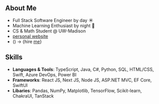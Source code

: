 ## **About Me**
- Full Stack Software Engineer by day ☀️
- Machine Learning Enthusiast by night 🌙
- CS & Math Student @ UW-Madison 
- [personal website](https://www.ddxu.studio/)
- () -> {hire [me](https://www.ddxu.studio/resume/)}

## Skills
- **Languages & Tools**: TypeScript, Java, C#, Python, SQL, HTML/CSS, Swift, Azure DevOps, Power BI
- **Frameworks**: React JS, Next JS, Node JS, ASP.NET MVC, EF Core, SwiftUI
- **Libaries**: Pandas, NumPy, Matplotlib, TensorFlow, Scikit-learn, ChakraUI, TanStack
